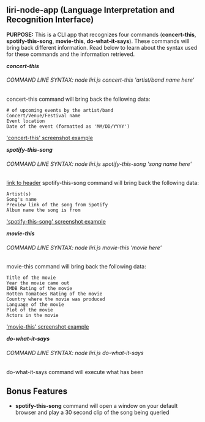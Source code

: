 ## liri-node-app (Language Interpretation and Recognition Interface)
**PURPOSE:** This is a CLI app that recognizes four commands (**concert-this**, **spotify-this-song**, **movie-this**, **do-what-it-says**). These commands will bring back different information. Read below to learn about the syntax used for these commands and the information retrieved.

***concert-this***
###### COMMAND LINE SYNTAX: node liri.js concert-this 'artist/band name here'
concert-this command will bring back the following data:
```
# of upcoming events by the artist/band
Concert/Venue/Festival name
Event location
Date of the event (formatted as 'MM/DD/YYYY')
```
['concert-this' screenshot example](images/concert-this.JPG)

***spotify-this-song***
###### COMMAND LINE SYNTAX: node liri.js spotify-this-song 'song name here'
[link to header](#liri-node-app-(Language-Interpretation-and-Recognition-Interface))
spotify-this-song command will bring back the following data:
 ```
Artist(s)
Song's name
Preview link of the song from Spotify
Album name the song is from
 ```
 ['spotify-this-song' screenshot example](images/spotify-this-song.JPG)

***movie-this***
###### COMMAND LINE SYNTAX: node liri.js movie-this 'movie here'

movie-this command will bring back the following data:
```
Title of the movie
Year the movie came out
IMDB Rating of the movie
Rotten Tomatoes Rating of the movie
Country where the movie was produced
Language of the movie
Plot of the movie
Actors in the movie
```
['movie-this' screenshot example](images/movie-this.JPG)

***do-what-it-says***
###### COMMAND LINE SYNTAX: node liri.js do-what-it-says
do-what-it-says command will execute what has been 

## Bonus Features
* **spotify-this-song** command will open a window on your default browser and play a 30 second clip of the song being queried
